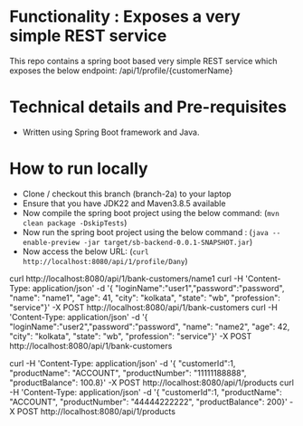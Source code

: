 # Functionality : Exposes a very simple REST service
This repo contains a spring boot based very simple REST service which exposes the below endpoint:
/api/1/profile/{customerName}


# Technical details and Pre-requisites
- Written using Spring Boot framework and Java.



# How to run locally
- Clone / checkout this branch (branch-2a) to your laptop
- Ensure that you have JDK22 and Maven3.8.5 available
- Now compile the spring boot project using the below command:
  (`mvn clean package -DskipTests`)
- Now run the spring boot project using the below command :
  (`java --enable-preview -jar target/sb-backend-0.0.1-SNAPSHOT.jar`)
- Now access the below URL:
  (`curl  http://localhost:8080/api/1/profile/Dany`)

curl http://localhost:8080/api/1/bank-customers/name1
curl -H 'Content-Type: application/json' -d '{ "loginName":"user1","password":"password", "name": "name1", "age": 41, "city": "kolkata", "state": "wb", "profession": "service"}' -X POST http://localhost:8080/api/1/bank-customers
curl -H 'Content-Type: application/json' -d '{ "loginName":"user2","password":"password", "name": "name2", "age": 42, "city": "kolkata", "state": "wb", "profession": "service"}' -X POST http://localhost:8080/api/1/bank-customers

curl -H 'Content-Type: application/json' -d '{ "customerId":1, "productName": "ACCOUNT", "productNumber": "11111188888", "productBalance": 100.8}' -X POST http://localhost:8080/api/1/products
curl -H 'Content-Type: application/json' -d '{ "customerId":1, "productName": "ACCOUNT", "productNumber": "44444222222", "productBalance": 200}' -X POST http://localhost:8080/api/1/products
